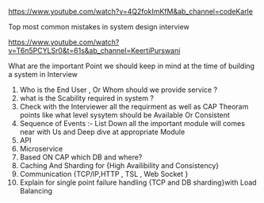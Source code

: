 https://www.youtube.com/watch?v=4Q2fokImKfM&ab_channel=codeKarle

Top most common mistakes in system design interview 

https://www.youtube.com/watch?v=T6n5PCYLSr0&t=61s&ab_channel=KeertiPurswani

What are the important Point we should keep in mind at the time of building a system in Interview 

1. Who is the End User , Or Whom should we provide service ?
2. what is the Scability required in system ?
3. Check with the Interviewer all the requirment as well as CAP Theoram points 
   like what level sysytem should be Available Or Consistent 
4. Sequence of Events :- List Down all the important module will comes near with Us and Deep dive at appropriate Module 
5. API 
6. Microservice 
7. Based ON CAP which DB and where?
8. Caching And Sharding for {High Availibility and Consistency}
9. Communication {TCP/IP,HTTP , TSL , Web Socket }
10. Explain for single point failure handling {TCP and DB sharding}with Load Balancing 

